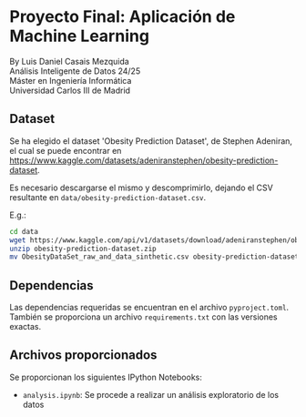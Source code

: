 # Proyecto Final: Aplicación de Machine Learning
By Luis Daniel Casais Mezquida  
Análisis Inteligente de Datos 24/25  
Máster en Ingeniería Informática  
Universidad Carlos III de Madrid


## Dataset
Se ha elegido el dataset 'Obesity Prediction Dataset', de Stephen Adeniran, el
cual se puede encontrar en
https://www.kaggle.com/datasets/adeniranstephen/obesity-prediction-dataset.

Es necesario descargarse el mismo y descomprimirlo, dejando el CSV resultante en
`data/obesity-prediction-dataset.csv`.

E.g.:
```bash
cd data
wget https://www.kaggle.com/api/v1/datasets/download/adeniranstephen/obesity-prediction-dataset -O obesity-prediction-dataset.zip
unzip obesity-prediction-dataset.zip
mv ObesityDataSet_raw_and_data_sinthetic.csv obesity-prediction-dataset.csv
```


## Dependencias
Las dependencias requeridas se encuentran en el archivo `pyproject.toml`.  
También se proporciona un archivo `requirements.txt` con las versiones exactas.


## Archivos proporcionados
Se proporcionan los siguientes IPython Notebooks:
- `analysis.ipynb`: Se procede a realizar un análisis exploratorio de los datos

